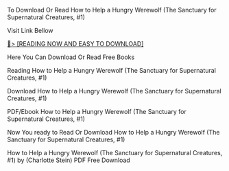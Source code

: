 To Download Or Read How to Help a Hungry Werewolf (The Sanctuary for Supernatural Creatures, #1)

Visit Link Bellow

<a href="https://uk.ebookarea.xyz/?book=203578893-how-to-help-a-hungry-werewolf">📖&gt; [READING NOW AND EASY TO DOWNLOAD]</a>

Here You Can Download Or Read Free Books

Reading How to Help a Hungry Werewolf (The Sanctuary for Supernatural Creatures, #1)

Download How to Help a Hungry Werewolf (The Sanctuary for Supernatural Creatures, #1)

PDF/Ebook How to Help a Hungry Werewolf (The Sanctuary for Supernatural Creatures, #1)

Now You ready to Read Or Download How to Help a Hungry Werewolf (The Sanctuary for Supernatural Creatures, #1)

How to Help a Hungry Werewolf (The Sanctuary for Supernatural Creatures, #1) by (Charlotte Stein) PDF Free Download
